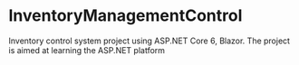 # InventoryManagementControl
Inventory control system project using ASP.NET Core 6, Blazor. The project is aimed at learning the ASP.NET platform

